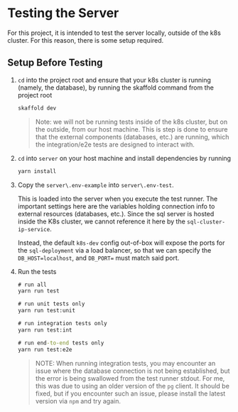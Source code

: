 # Testing the Server

For this project, it is intended to test the server locally, outside of the k8s
cluster. For this reason, there is some setup required.

## Setup Before Testing

1. `cd` into the project root and ensure that your k8s cluster is running
(namely, the database), by running the skaffold command from the project root

    ```cmd
    skaffold dev
    ```

    > Note: we will not be running tests inside of the k8s cluster, but on the
    outside, from our host machine. This is step is done to ensure that the
    external components (databases, etc.) are running, which the
    integration/e2e tests are designed to interact with.


1. `cd` into `server` on your host machine and install dependencies by running

    ```cmd
    yarn install
    ```

1. Copy the `server\.env-example` into `server\.env-test`.

    This is loaded into the server when you execute the test runner. The important settings here are the variables holding connection info to external resources (databases, etc.). Since the sql server is hosted inside the K8s cluster, we cannot reference it here by the `sql-cluster-ip-service`.

    Instead, the default `k8s-dev` config out-of-box will expose the ports
    for the `sql-deployment` via a load balancer, so that we can specify the `DB_HOST=localhost`, and `DB_PORT=` must match said port.

1. Run the tests

    ```cmd
    # run all
    yarn run test

    # run unit tests only
    yarn run test:unit

    # run integration tests only
    yarn run test:int

    # run end-to-end tests only
    yarn run test:e2e
    ```

    > NOTE: When running integration tests, you may encounter an issue where the
    database connection is not being established, but the error is being
    swallowed from the test runner stdout.
    For me, this was due to using an older version of the `pg` client.
    It should be fixed, but if you encounter such an issue, please install
    the latest version via `npm` and try again.
